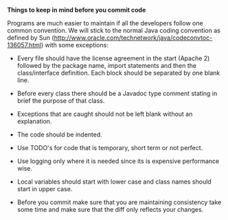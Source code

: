 **Things to keep in mind before you commit code**

Programs are much easier to maintain if all the developers follow one common convention.
We will stick to the normal Java coding convention as defined by Sun (http://www.oracle.com/technetwork/java/codeconvtoc-136057.html) with some exceptions:

- Every file should have the license agreement in the start (Apache 2) followed
by the package name, import statements and then the class/interface definition. Each block should be separated by one blank line.

- Before every class there should be a Javadoc type comment stating in brief the purpose of that class.

- Exceptions that are caught should not be left blank without an explanation.

- The code should be indented.

- Use TODO's for code that is temporary, short term or not perfect.

- Use logging only where it is needed since its is expensive performance wise.

- Local variables should start with lower case and class names should start in upper case.

- Before you commit make sure that you are maintaining consistency take some time and make sure that the diff only reflects your changes.

